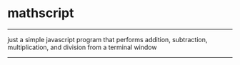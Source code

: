 # mathscript
**************************************************************************************************************************
just a simple javascript program that performs addition, subtraction, multiplication, and division from a terminal window
**************************************************************************************************************************
